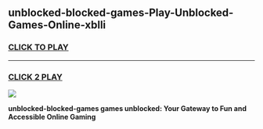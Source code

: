 
## unblocked-blocked-games-Play-Unblocked-Games-Online-xblli
<h3>
<a href="https://premium76.site?title=unblocked-blocked-games&ref=24A">CLICK TO PLAY</a></h3>
<hr>

<h3>
<a href="https://premium76.site?title=unblocked-blocked-games&ref=24A">CLICK 2 PLAY</a>
  
</h3>

<a href="https://premium76.site?title=unblocked-blocked-games&ref=24A"><img src="https://clearcache.store/games.png"></a>


**unblocked-blocked-games games unblocked: Your Gateway to Fun and Accessible Online Gaming**
